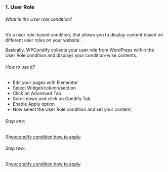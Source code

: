 ### 1. User Role
###### What is the User role condition?

It’s a user role-based condition, that allows you to display content based on different user roles on your website.

Basically, WPCondify collects your user role from WordPress within the User Role condition and displays your condition-wise contents.

###### How to use it?

* Edit your pages with Elementor
* Select Widget/column/section
* Click on Advanced Tab
* Scroll down and click on Condify Tab
* Enable Apply option
* Now select the User Role condition and set your content.

###### Step one:
(!)[wpcondify condition how to apply](/for_elementor/images/userrolesc1.png)

###### Step two:
(!)[wpcondify condition how to apply](/for_elementor/images/userroless2.png)